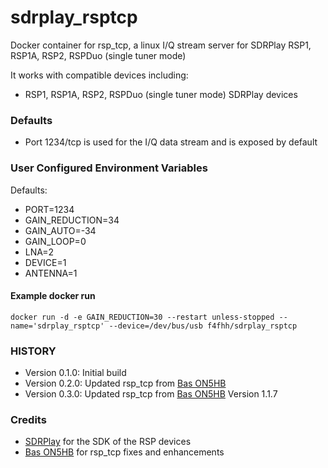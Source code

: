 # sdrplay_rsptcp
Docker container for rsp_tcp, a linux I/Q stream server for SDRPlay RSP1, RSP1A, RSP2, RSPDuo (single tuner mode)

It works with compatible devices including:
* RSP1, RSP1A, RSP2, RSPDuo (single tuner mode) SDRPlay devices

### Defaults
* Port 1234/tcp is used for the I/Q data stream and is exposed by default

### User Configured Environment Variables
Defaults:
* PORT=1234
* GAIN_REDUCTION=34
* GAIN_AUTO=-34
* GAIN_LOOP=0
* LNA=2
* DEVICE=1
* ANTENNA=1

#### Example docker run

```
docker run -d -e GAIN_REDUCTION=30 --restart unless-stopped --name='sdrplay_rsptcp' --device=/dev/bus/usb f4fhh/sdrplay_rsptcp
```
### HISTORY
 - Version 0.1.0: Initial build
 - Version 0.2.0: Updated rsp_tcp from [Bas ON5HB](https://github.com/ON5HB)
 - Version 0.3.0: Updated rsp_tcp from [Bas ON5HB](https://github.com/ON5HB) Version 1.1.7

### Credits
 - [SDRPlay](https://github.com/SDRplay) for the SDK of the RSP devices
 - [Bas ON5HB](https://github.com/ON5HB) for rsp_tcp fixes and enhancements
